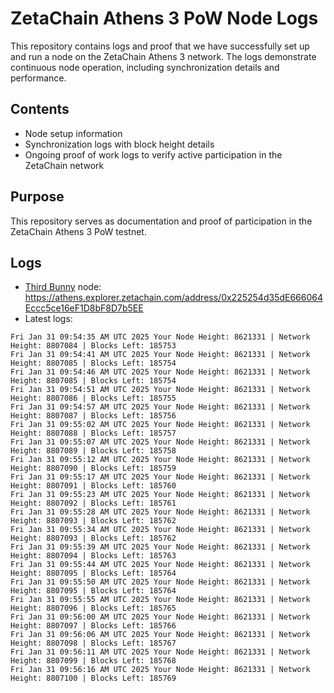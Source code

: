 # ZetaChain Athens 3 PoW Node Logs
This repository contains logs and proof that we have successfully set up and run a node on the ZetaChain Athens 3 network. The logs demonstrate continuous node operation, including synchronization details and performance.

## Contents
- Node setup information
- Synchronization logs with block height details
- Ongoing proof of work logs to verify active participation in the ZetaChain network

## Purpose
This repository serves as documentation and proof of participation in the ZetaChain Athens 3 PoW testnet.

## Logs

- [Third Bunny](https://thirdbunny.xyz/) node: https://athens.explorer.zetachain.com/address/0x225254d35dE666064Eccc5ce16eF1D8bF8D7b5EE
- Latest logs:
```
Fri Jan 31 09:54:35 AM UTC 2025 Your Node Height: 8621331 | Network Height: 8807084 | Blocks Left: 185753
Fri Jan 31 09:54:41 AM UTC 2025 Your Node Height: 8621331 | Network Height: 8807085 | Blocks Left: 185754
Fri Jan 31 09:54:46 AM UTC 2025 Your Node Height: 8621331 | Network Height: 8807085 | Blocks Left: 185754
Fri Jan 31 09:54:51 AM UTC 2025 Your Node Height: 8621331 | Network Height: 8807086 | Blocks Left: 185755
Fri Jan 31 09:54:57 AM UTC 2025 Your Node Height: 8621331 | Network Height: 8807087 | Blocks Left: 185756
Fri Jan 31 09:55:02 AM UTC 2025 Your Node Height: 8621331 | Network Height: 8807088 | Blocks Left: 185757
Fri Jan 31 09:55:07 AM UTC 2025 Your Node Height: 8621331 | Network Height: 8807089 | Blocks Left: 185758
Fri Jan 31 09:55:12 AM UTC 2025 Your Node Height: 8621331 | Network Height: 8807090 | Blocks Left: 185759
Fri Jan 31 09:55:17 AM UTC 2025 Your Node Height: 8621331 | Network Height: 8807091 | Blocks Left: 185760
Fri Jan 31 09:55:23 AM UTC 2025 Your Node Height: 8621331 | Network Height: 8807092 | Blocks Left: 185761
Fri Jan 31 09:55:28 AM UTC 2025 Your Node Height: 8621331 | Network Height: 8807093 | Blocks Left: 185762
Fri Jan 31 09:55:34 AM UTC 2025 Your Node Height: 8621331 | Network Height: 8807093 | Blocks Left: 185762
Fri Jan 31 09:55:39 AM UTC 2025 Your Node Height: 8621331 | Network Height: 8807094 | Blocks Left: 185763
Fri Jan 31 09:55:44 AM UTC 2025 Your Node Height: 8621331 | Network Height: 8807095 | Blocks Left: 185764
Fri Jan 31 09:55:50 AM UTC 2025 Your Node Height: 8621331 | Network Height: 8807095 | Blocks Left: 185764
Fri Jan 31 09:55:55 AM UTC 2025 Your Node Height: 8621331 | Network Height: 8807096 | Blocks Left: 185765
Fri Jan 31 09:56:00 AM UTC 2025 Your Node Height: 8621331 | Network Height: 8807097 | Blocks Left: 185766
Fri Jan 31 09:56:06 AM UTC 2025 Your Node Height: 8621331 | Network Height: 8807098 | Blocks Left: 185767
Fri Jan 31 09:56:11 AM UTC 2025 Your Node Height: 8621331 | Network Height: 8807099 | Blocks Left: 185768
Fri Jan 31 09:56:16 AM UTC 2025 Your Node Height: 8621331 | Network Height: 8807100 | Blocks Left: 185769
```
